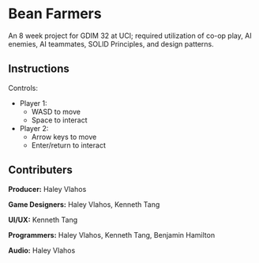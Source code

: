 # Bean Farmers

An 8 week project for GDIM 32 at UCI; required utilization of co-op play, AI enemies, AI teammates, SOLID Principles, and design patterns.

## Instructions
Controls:

- Player 1:
  - WASD to move
  - Space to interact
- Player 2:
  - Arrow keys to move
  - Enter/return to interact

## Contributers
**Producer:** Haley Vlahos

**Game Designers:** Haley Vlahos, Kenneth Tang

**UI/UX:** Kenneth Tang

**Programmers:** Haley Vlahos, Kenneth Tang, Benjamin Hamilton

**Audio:** Haley Vlahos
